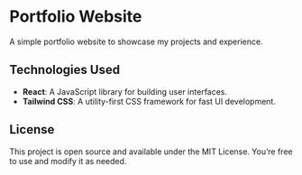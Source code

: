 # Portfolio Website

A simple portfolio website to showcase my projects and experience.

## Technologies Used
- **React**: A JavaScript library for building user interfaces.
- **Tailwind CSS**: A utility-first CSS framework for fast UI development.

## License
This project is open source and available under the MIT License. You’re free to use and modify it as needed.
